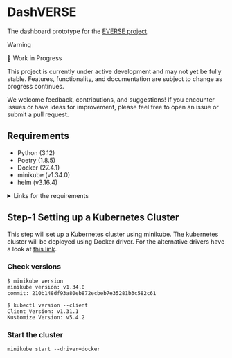 # DashVERSE

The dashboard prototype for the [EVERSE project](https://everse.software/).

> [!WARNING]
> 🚧 Work in Progress
>
> This project is currently under active development and may not yet be fully stable. Features, functionality, and documentation are subject to change as progress continues.
>
> We welcome feedback, contributions, and suggestions! If you encounter issues or have ideas for improvement, please feel free to open an issue or submit a pull request.

## Requirements

- Python (3.12)
- Poetry (1.8.5)
- Docker (27.4.1)
- minikube (v1.34.0)
- helm (v3.16.4)

<details>
<summary>
    Links for the requirements
</summary>

### Python

<https://www.python.org/downloads>

### Pyenv (optional)

Pyenv allows developers to install multiple versions of Python distribution and easy switching between the installed versions.

Website: <https://github.com/pyenv/pyenv?tab=readme-ov-file#installation>

### Poetry (optional)

Poetry is used for dependency management of the Python packages.

<https://python-poetry.org/docs/#installation>

### Docker

<https://docs.docker.com/engine/install>

### minikube

<https://minikube.sigs.k8s.io/docs/start>

### helm

<https://helm.sh/docs/intro/install>

</details>

## Step-1 Setting up a Kubernetes Cluster

This step will set up a Kubernetes cluster using minikube. The kubernetes cluster will be deployed using Docker driver. For the alternative drivers have a look at [this link](https://minikube.sigs.k8s.io/docs/drivers/).

### Check versions

```shell
$ minikube version
minikube version: v1.34.0
commit: 210b148df93a80eb872ecbeb7e35281b3c582c61
```

```shell
$ kubectl version --client
Client Version: v1.31.1
Kustomize Version: v5.4.2
```

### Start the cluster

```shell
minikube start --driver=docker
```
